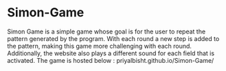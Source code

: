 # Simon-Game

Simon Game is a simple game whose goal is for the user to repeat the pattern generated by the program. With each round a new step is added to the pattern, making this game more challenging with each round. Additionally, the website also plays a different sound for each field that is activated.
The game is hosted below :
priyalbisht.github.io/Simon-Game/

